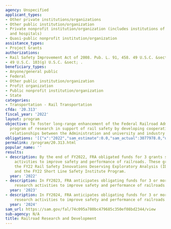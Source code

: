 ```yaml
---
agency: Unspecified
applicant_types:
- Other private institutions/organizations
- Other public institution/organization
- Private nonprofit institution/organization (includes institutions of higher education
  and hospitals)
- Quasi-public nonprofit institution/organization
assistance_types:
- Project Grants
authorizations:
- Rail Safety Improvement Act of 2008. Pub. L. 91, 458. 49 U.S.C. &sect; 10208; 103(i).
- 49 U.S.C. 103(g) U.S.C. &sect; .
beneficiary_types:
- Anyone/general public
- Federal
- Other public institution/organization
- Profit organization
- Public nonprofit institution/organization
- State
categories:
- Transportation - Rail Transportation
cfda: '20.313'
fiscal_year: '2022'
layout: program
objective: To foster long-range enhancement of the Federal Railroad Administration's
  program of research in support of rail safety by developing cooperative research
  relationships between the Administration and university and industry organizations.
obligations: '[{"x":"2022","sam_estimate":0.0,"sam_actual":3077978.0,"usa_spending_actual":2971552.0},{"x":"2023","sam_estimate":3000000.0,"sam_actual":0.0,"usa_spending_actual":97886.09},{"x":"2024","sam_estimate":3000000.0,"sam_actual":0.0,"usa_spending_actual":0.0}]'
permalink: /program/20.313.html
popular_name: ''
results:
- description: By the end of FY2022, FRA obligated funds for 3 grants supporting research
    activities to improve safety and performance of railroads. These grants include
    the FY22 Rail Safety Innovations Deserving Exploratory Analysis (IDEA) project
    and the FY22 Short Line Safety Institute Program.
  year: '2022'
- description: In FY2023, FRA anticipates obligating funds for 3 or more grants supporting
    research activities to improve safety and performance of railroads.
  year: '2023'
- description: In FY2024, FRA anticipates obligating funds for 3 or more grants supporting
    research activities to improve safety and performance of railroads.
  year: '2024'
sam_url: https://sam.gov/fal/74c095a780bc479685c350ef08bd2344/view
sub-agency: N/A
title: Railroad Research and Development
---
```

